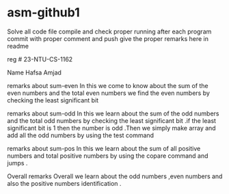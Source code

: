 # asm-github1

Solve all code file 
compile and check proper running
after each program commit with proper comment and push
give the proper remarks here in readme


reg #   23-NTU-CS-1162

Name Hafsa Amjad 



remarks about sum-even
In this we come to know about the sum of the even numbers and the total even numbers 
we find the even numbers by checking the least significant bit 

remarks about sum-odd
In this we learn about the sum of the odd numbers and the total odd numbers by checking the least significant bit .if the least significant bit is 1 then the number is odd .Then we simply make array and add all the odd numbers by using the test command 

remarks about sum-pos
In this we learn about the sum of all positive numbers and total positive numbers by using the copare command and jumps .

Overall remarks
Overall we learn about the odd numbers ,even numbers and also the positive numbers identification .